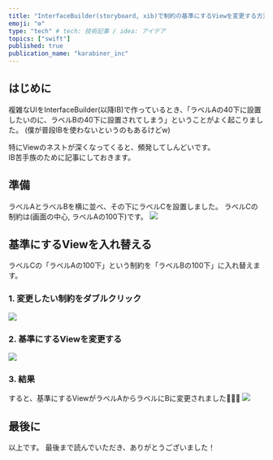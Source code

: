 ```yaml
---
title: "InterfaceBuilder(storyboard, xib)で制約の基準にするViewを変更する方法"
emoji: "⚙️"
type: "tech" # tech: 技術記事 / idea: アイデア
topics: ["swift"]
published: true
publication_name: "karabiner_inc"
---
```

## はじめに
複雑なUIをInterfaceBuilder(以降IB)で作っているとき、「ラベルAの40下に設置したいのに、ラベルBの40下に設置されてしまう」ということがよく起こりました。
(僕が普段IBを使わないというのもあるけどw)  

特にViewのネストが深くなってくると、頻発してしんどいです。  
IB苦手族のために記事にしておきます。

## 準備
ラベルAとラベルBを横に並べ、その下にラベルCを設置しました。
ラベルCの制約は(画面の中心, ラベルAの100下)です。
![](https://storage.googleapis.com/zenn-user-upload/047a6c1d28c5-20221112.png)

## 基準にするViewを入れ替える
ラベルCの「ラベルAの100下」という制約を「ラベルBの100下」に入れ替えます。

### 1. 変更したい制約をダブルクリック
![](https://storage.googleapis.com/zenn-user-upload/750554e651c6-20221112.png)

### 2. 基準にするViewを変更する
![](https://storage.googleapis.com/zenn-user-upload/543c774815f8-20221112.png)

### 3. 結果
すると、基準にするViewがラベルAからラベルにBに変更されました🎉🎉🎉
![](https://storage.googleapis.com/zenn-user-upload/7090d0cbf9a4-20221112.png)

  

## 最後に
以上です。
最後まで読んでいただき、ありがとうございました！